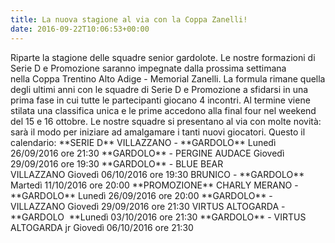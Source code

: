 ```yaml
---
title: La nuova stagione al via con la Coppa Zanelli!
date: 2016-09-22T10:06:53+00:00
---
```

Riparte la stagione delle squadre senior gardolote. Le nostre formazioni di Serie D e Promozione saranno impegnate dalla prossima settimana nella Coppa Trentino Alto Adige - Memorial Zanelli. La formula rimane quella degli ultimi anni con le squadre di Serie D e Promozione a sfidarsi in una prima fase in cui tutte le partecipanti giocano 4 incontri. Al termine viene stilata una classifica unica e le prime accedono alla final four nel weekend del 15 e 16 ottobre. Le nostre squadre si presentano al via con molte novità: sarà il modo per iniziare ad amalgamare i tanti nuovi giocatori. Questo il calendario: \*\*SERIE D\*\* VILLAZZANO - \*\*GARDOLO\*\* Lunedì 26/09/2016 ore 21:30 \*\*GARDOLO\*\* - PERGINE AUDACE Giovedì 29/09/2016 ore 19:30 \*\*GARDOLO\*\* - BLUE BEAR VILLAZZANO Giovedì 06/10/2016 ore 19:30 BRUNICO - \*\*GARDOLO\*\* Martedì 11/10/2016 ore 20:00 \*\*PROMOZIONE\*\* CHARLY MERANO - \*\*GARDOLO\*\* Lunedì 26/09/2016 ore 20:00 \*\*GARDOLO\*\* - VILLAZZANO Giovedì 29/09/2016 ore 21:30 VIRTUS ALTOGARDA - \*\*GARDOLO  \*\*Lunedì 03/10/2016 ore 21:30 \*\*GARDOLO\*\* - VIRTUS ALTOGARDA jr Giovedì 06/10/2016 ore 21:30